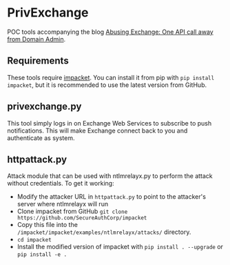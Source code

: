 # PrivExchange
POC tools accompanying the blog [Abusing Exchange: One API call away from Domain Admin](https://dirkjanm.io/abusing-exchange-one-api-call-away-from-domain-admin/).

## Requirements
These tools require [impacket](https://github.com/SecureAuthCorp/impacket). You can install it from pip with `pip install impacket`, but it is recommended to use the latest version from GitHub.

## privexchange.py
This tool simply logs in on Exchange Web Services to subscribe to push notifications. This will make Exchange connect back to you and authenticate as system.

## httpattack.py
Attack module that can be used with ntlmrelayx.py to perform the attack without credentials. To get it working:
- Modify the attacker URL in `httpattack.py` to point to the attacker's server where ntlmrelayx will run
- Clone impacket from GitHub `git clone https://github.com/SecureAuthCorp/impacket`
- Copy this file into the `/impacket/impacket/examples/ntlmrelayx/attacks/` directory.
- `cd impacket`
- Install the modified version of impacket with `pip install . --upgrade` or `pip install -e .`
